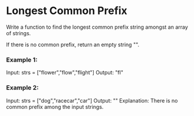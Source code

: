 # Longest Common Prefix

Write a function to find the longest common prefix string amongst an array of strings.

If there is no common prefix, return an empty string "".

 

### Example 1:

Input: strs = ["flower","flow","flight"]
Output: "fl"

### Example 2:

Input: strs = ["dog","racecar","car"]
Output: ""
Explanation: There is no common prefix among the input strings.

